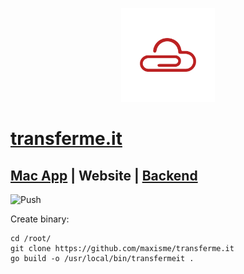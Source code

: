 <p align="center"><img height="150px" src="https://github.com/maxisme/transferme.it/raw/master/images/og_logo.png"></p>

# [transferme.it](https://transferme.it/)

## [Mac App](https://github.com/maxisme/transfermeit) | Website | [Backend](https://github.com/maxisme/transfermeit-backend)
![Push](https://github.com/maxisme/transferme.it/workflows/Push/badge.svg)

Create binary:
```
cd /root/
git clone https://github.com/maxisme/transferme.it
go build -o /usr/local/bin/transfermeit .
```